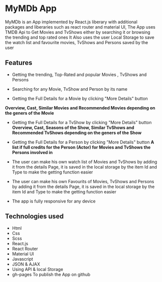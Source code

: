 # MyMDb App
MyMDb is an App implemented by React.js liberary with additional packages and liberaries such as react router and material UI, The App uses TMDB Api to Get Movies and TvShows either by searching it or browsing the trending and top rated ones
It Also uses the user Local Storage to save the watch list and favourite movies, TvShows and Persons saved by the user


## Features
* Getting the trending, Top-Rated and popular Movies , TvShows and Persons

* Searching for any Movie, TvShow and Person by its name

* Getting the Full Details for a Movie by clicking "More Details" button

**Overview, Cast, Similar Movies and Recommended Movies depending on the geners of the Movie**

* Getting the Full Details for a TvShow by clicking "More Details" button
**Overview, Cast, Seasons of the Show, Similar TvShows and Recommended TvShows depending on the geners of the Show**

* Getting the Full Details for a Person by clicking "More Details" button
**A list if full credits for the Person (Actor) for Movies and TvShows the Persons involved in**

* The user can make his own watch list of Movies and TvShows by adding it from the details Page, it is saved in the local storage by the item Id and Type to make the getting function easier

* The user can make his own Favourits of Movies, TvShows and Persons by adding it from the details Page, it is saved in the local storage by the item Id and Type to make the getting function easier

* The app is fully responsive for any device

## Technologies used 
* Html
* Css 
* Scss
* React.js
* React Router
* Material UI
* Javascript
* JSON & AJAX
* Using API & local Storage
* gh-pages To publish the App on github

